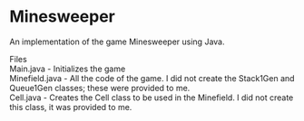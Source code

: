 # Minesweeper
An implementation of the game Minesweeper using Java.

Files \
Main.java - Initializes the game \
Minefield.java - All the code of the game. I did not create the Stack1Gen and Queue1Gen classes; these were provided to me. \
Cell.java - Creates the Cell class to be used in the Minefield. I did not create this class, it was provided to me.
